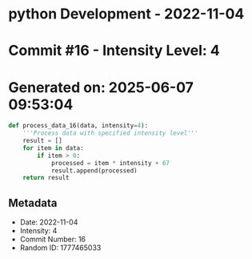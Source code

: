 ﻿# python Development - 2022-11-04
# Commit #16 - Intensity Level: 4
# Generated on: 2025-06-07 09:53:04
```python
def process_data_16(data, intensity=4):
    '''Process data with specified intensity level'''
    result = []
    for item in data:
        if item > 0:
            processed = item * intensity + 67
            result.append(processed)
    return result
```
## Metadata
- Date: 2022-11-04
- Intensity: 4
- Commit Number: 16
- Random ID: 1777465033
